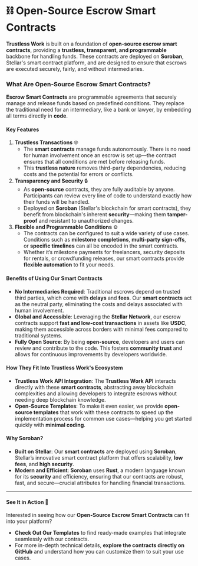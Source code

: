 # ⛓️ Open-Source Escrow Smart Contracts

**Trustless Work** is built on a foundation of **open-source escrow smart contracts**, providing a **trustless, transparent, and programmable** backbone for handling funds. These contracts are deployed on **Soroban**, Stellar's smart contract platform, and are designed to ensure that escrows are executed securely, fairly, and without intermediaries.

### **What Are Open-Source Escrow Smart Contracts?**

**Escrow Smart Contracts** are programmable agreements that securely manage and release funds based on predefined conditions. They replace the traditional need for an intermediary, like a bank or lawyer, by embedding all terms directly in **code**.

#### **Key Features**

1. **Trustless Transactions** 🌐
   * The **smart contracts** manage funds autonomously. There is no need for human involvement once an escrow is set up—the contract ensures that all conditions are met before releasing funds.
   * This **trustless nature** removes third-party dependencies, reducing costs and the potential for errors or conflicts.
2. **Transparency and Security** 🔒
   * As **open-source** contracts, they are fully auditable by anyone. Participants can review every line of code to understand exactly how their funds will be handled.
   * Deployed on **Soroban** (Stellar's blockchain for smart contracts), they benefit from blockchain's inherent **security**—making them **tamper-proof** and resistant to unauthorized changes.
3. **Flexible and Programmable Conditions** ⚙️
   * The contracts can be configured to suit a wide variety of use cases. Conditions such as **milestone completions**, **multi-party sign-offs**, or **specific timelines** can all be encoded in the smart contracts.
   * Whether it’s milestone payments for freelancers, security deposits for rentals, or crowdfunding releases, our smart contracts provide **flexible automation** to fit your needs.

#### **Benefits of Using Our Smart Contracts**

* **No Intermediaries Required**: Traditional escrows depend on trusted third parties, which come with **delays** and **fees**. Our **smart contracts** act as the neutral party, eliminating the costs and delays associated with human involvement.
* **Global and Accessible**: Leveraging the **Stellar Network**, our escrow contracts support **fast and low-cost transactions** in assets like **USDC**, making them accessible across borders with minimal fees compared to traditional systems.
* **Fully Open Source**: By being **open-source**, developers and users can review and contribute to the code. This fosters **community trust** and allows for continuous improvements by developers worldwide.

#### **How They Fit Into Trustless Work's Ecosystem**

* **Trustless Work API Integration**: The **Trustless Work API** interacts directly with these **smart contracts**, abstracting away blockchain complexities and allowing developers to integrate escrows without needing deep blockchain knowledge.
* **Open-Source Templates**: To make it even easier, we provide **open-source templates** that work with these contracts to speed up the implementation process for common use cases—helping you get started quickly with **minimal coding**.

#### **Why Soroban?**

* **Built on Stellar**: Our **smart contracts** are deployed using **Soroban**, Stellar’s innovative smart contract platform that offers scalability, **low fees**, and **high security**.
* **Modern and Efficient**: **Soroban** uses **Rust**, a modern language known for its **security** and efficiency, ensuring that our contracts are robust, fast, and secure—crucial attributes for handling financial transactions.

***

#### **See It in Action** 🚀

Interested in seeing how our **Open-Source Escrow Smart Contracts** can fit into your platform?

* **Check Out Our Templates** to find ready-made examples that integrate seamlessly with our contracts.
* For more in-depth technical details, **explore the contracts directly on GitHub** and understand how you can customize them to suit your use cases.
